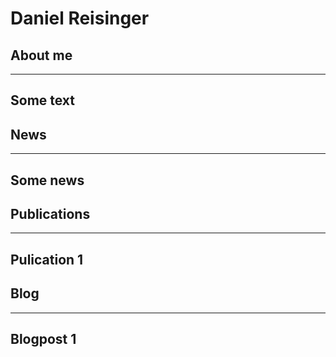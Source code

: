 # Daniel Reisinger

## About me
---
Some text
---

## News
---
Some news
---

## Publications
---
Pulication 1
---

## Blog
---
Blogpost 1
--- 

